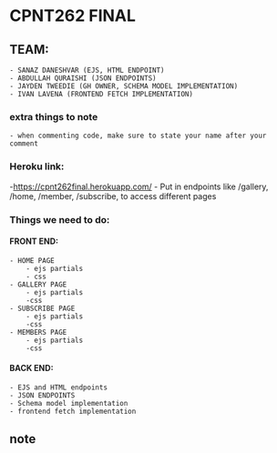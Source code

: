 # CPNT262 FINAL
## TEAM:
    - SANAZ DANESHVAR (EJS, HTML ENDPOINT)
    - ABDULLAH QURAISHI (JSON ENDPOINTS)
    - JAYDEN TWEEDIE (GH OWNER, SCHEMA MODEL IMPLEMENTATION)
    - IVAN LAVENA (FRONTEND FETCH IMPLEMENTATION)

### extra things to note
    - when commenting code, make sure to state your name after your comment

### Heroku link:
-https://cpnt262final.herokuapp.com/
    - Put in endpoints like /gallery, /home, /member, /subscribe, to access different pages

### Things we need to do:
#### FRONT END:
    - HOME PAGE
        - ejs partials 
        - css
    - GALLERY PAGE
        - ejs partials
        -css
    - SUBSCRIBE PAGE
        - ejs partials
        -css
    - MEMBERS PAGE
        - ejs partials
        -css
#### BACK END:
    - EJS and HTML endpoints
    - JSON ENDPOINTS
    - Schema model implementation
    - frontend fetch implementation
## note 
    
